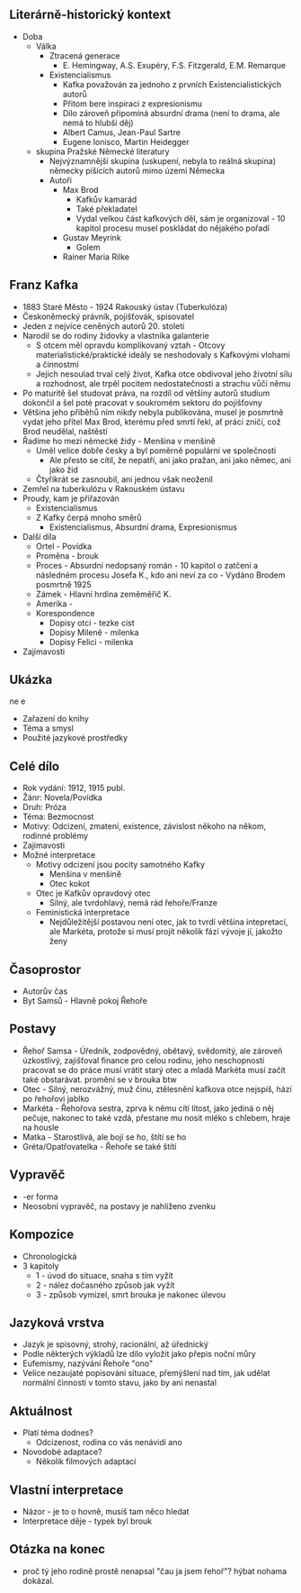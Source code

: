 ## Literárně-historický kontext
- Doba
	- Válka
		- Ztracená generace
			- E. Hemingway, A.S. Exupéry, F.S. Fitzgerald, E.M. Remarque
		- Existencialismus
			- Kafka považován za jednoho z prvních Existencialistických autorů
			- Přitom bere inspiraci z expresionismu
			- Dílo zároveň připomíná absurdní drama (není to drama, ale nemá to hlubší děj)
			- Albert Camus, Jean-Paul Sartre
			- Eugene Ionisco, Martin Heidegger
	- skupina Pražské Německé literatury
		- Nejvýznamnější skupina (uskupení, nebyla to reálná skupina) německy píšících autorů mimo území Německa
		- Autoři
			- Max Brod
				- Kafkův kamarád
				- Také překladatel
				- Vydal velkou část kafkových děl, sám je organizoval - 10 kapitol procesu musel poskládat do nějakého pořadí
			- Gustav Meyrink
				- Golem
			- Rainer Maria Rilke

## Franz Kafka 
- 1883 Staré Město - 1924 Rakouský ústav (Tuberkulóza)
- Českoněmecký právník, pojišťovák, spisovatel
- Jeden z nejvíce ceněných autorů 20. století
- Narodil se do rodiny židovky a vlastníka galanterie
	- S otcem měl opravdu komplikovaný vztah - Otcovy materialistické/praktické ideály se neshodovaly s Kafkovými vlohami a činnostmi
	- Jejich nesoulad trval celý život, Kafka otce obdivoval jeho životní sílu a rozhodnost, ale trpěl pocitem nedostatečnosti a strachu vůči němu
- Po maturitě šel studovat práva, na rozdíl od většiny autorů studium dokončil a šel poté pracovat v soukromém sektoru do pojišťovny
- Většina jeho příběhů ním nikdy nebyla publikována, musel je posmrtně vydat jeho přítel Max Brod, kterému před smrtí řekl, ať práci zničí, což Brod neudělal, naštěstí
- Řadíme ho mezi německé židy - Menšina v menšině
	- Uměl velice dobře česky a byl poměrně populární ve společnosti
		- Ale přesto se cítil, že nepatří, ani jako pražan, ani jako němec, ani jako žid
	- Čtyřikrát se zasnoubil, ani jednou však neoženil
- Zemřel na tuberkulózu v Rakouském ústavu
- Proudy, kam je přiřazován
    - Existencialismus
	- Z Kafky čerpá mnoho směrů
		- Existencialismus, Absurdní drama, Expresionismus
- Další díla
	- Ortel - Povídka
	- Proměna - brouk
	- Proces - Absurdní nedopsaný román - 10 kapitol o zatčení a následném procesu Josefa K., kdo ani neví za co  - Vydáno Brodem posmrtně 1925
	- Zámek - Hlavní hrdina zeměměřič K.
	- Amerika - 
	- Korespondence
		- Dopisy otci - tezke cist
		- Dopisy Mileně - milenka
		- Dopisy Felici - milenka
- Zajímavosti

## Ukázka
ne e
- Zařazení do knihy
- Téma a smysl
- Použité jazykové prostředky

## Celé dílo
- Rok vydání: 1912, 1915 publ.
- Žánr: Novela/Povídka
- Druh: Próza
- Téma: Bezmocnost
- Motivy: Odcizení, zmatení, existence, závislost někoho na někom, rodinné problémy
- Zajímavosti
- Možné interpretace
	- Motivy odcizení jsou pocity samotného Kafky
		- Menšina v menšině
		- Otec kokot
	- Otec je Kafkův opravdový otec
		- Silný, ale tvrdohlavý, nemá rád řehoře/Franze
	- Feministická interpretace
		- Nejdůležitější postavou není otec, jak to tvrdí většina intepretací, ale Markéta, protože si musí projít několik fází vývoje jí, jakožto ženy

## Časoprostor
- Autorův čas
- Byt Samsů - Hlavně pokoj Řehoře

## Postavy
- Řehoř Samsa - Úředník, zodpovědný, obětavý, svědomitý, ale zároveň úzkostlivý, zajišťoval finance pro celou rodinu, jeho neschopností pracovat se do práce musí vrátit starý otec a mladá Markéta musí začít také obstarávat. promění se v brouka btw
- Otec - Silný, nerozvážný, muž činu, ztělesnění kafkova otce nejspíš, hází po řehořovi jablko
- Markéta - Řehořova sestra, zprva k němu cítí lítost, jako jediná o něj pečuje, nakonec to také vzdá, přestane mu nosit mléko s chlebem, hraje na housle
- Matka - Starostlivá, ale bojí se ho, štítí se ho
- Gréta/Opatřovatelka - Řehoře se také štítí

## Vypravěč
- -er forma
- Neosobní vypravěč, na postavy je nahlíženo zvenku  

## Kompozice
- Chronologická
- 3 kapitoly
	- 1 - úvod do situace, snaha s tím vyžít
	- 2 - nález dočasného způsob jak vyžít
	- 3 - způsob vymizel, smrt brouka je nakonec úlevou

## Jazyková vrstva
- Jazyk je spisovný, strohý, racionální, až úřednický
- Podle některých výkladů lze dílo vyložit jako přepis noční můry
- Eufemismy, nazývání Řehoře "ono"
- Velice nezaujaté popisování situace, přemýšlení nad tím, jak udělat normální činnosti v tomto stavu, jako by ani nenastal

## Aktuálnost
- Platí téma dodnes?
	- Odcizenost, rodina co vás nenávidí ano
- Novodobé adaptace?
	- Několik filmových adaptací 

## Vlastní interpretace
- Názor - je to o hovně, musíš tam něco hledat
- Interpretace děje - typek byl brouk

## Otázka na konec
- proč tý jeho rodině prostě nenapsal "čau ja jsem řehoř"? hýbat nohama dokázal.